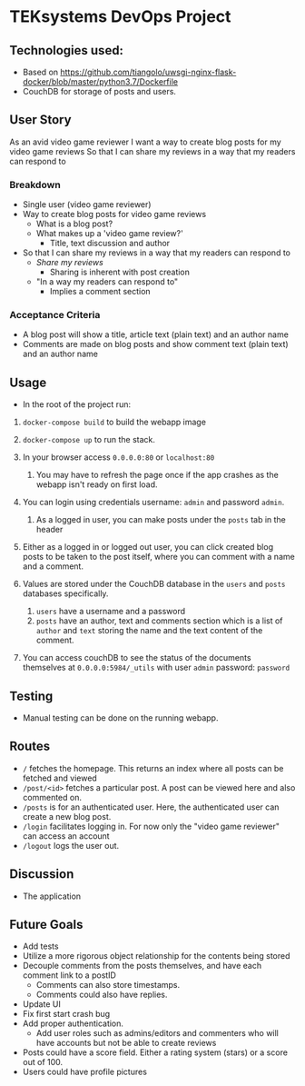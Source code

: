 # TEKsystems DevOps Project

## Technologies used:

- Based on https://github.com/tiangolo/uwsgi-nginx-flask-docker/blob/master/python3.7/Dockerfile
- CouchDB for storage of posts and users.

## User Story
As an avid video game reviewer
I want a way to create blog posts for my video game reviews
So that I can share my reviews in a way that my readers can respond to

### Breakdown
- Single user (video game reviewer)
- Way to create blog posts for video game reviews
    - What is a blog post?
    - What makes up a 'video game review?'
        - Title, text discussion and author
- So that I can share my reviews in a way that my readers can respond to
    - _Share my reviews_
        - Sharing is inherent with post creation
    - "In a way my readers can respond to"
        - Implies a comment section

### Acceptance Criteria
- A blog post will show a title, article text (plain text) and an author name
- Comments are made on blog posts and show comment text (plain text) and an author name

## Usage
- In the root of the project run:
1. `docker-compose build` to build the webapp image
2. `docker-compose up` to run the stack.
3. In your browser access `0.0.0.0:80` or `localhost:80`
    1. You may have to refresh the page once if the app crashes as the webapp isn't ready on first load.
4. You can login using credentials username: `admin` and password `admin`.
    1. As a logged in user, you can make posts under the `posts` tab in the header

5. Either as a logged in or logged out user, you can click created blog posts to be 
taken to the post itself, where you can comment with a name and a comment.
6. Values are stored under the CouchDB database in the `users` and `posts` databases specifically. 
    1. `users` have a username and a password
    2. `posts` have an author, text and comments section which is a list of `author` and `text` 
    storing the name and the text content of the comment.
7. You can access couchDB to see the status of the documents themselves at `0.0.0.0:5984/_utils` 
with user `admin` password: `password`


## Testing
- Manual testing can be done on the running webapp.

## Routes

- `/` fetches the homepage. This returns an index where all posts can be fetched and viewed
- `/post/<id>` fetches a particular post. A post can be viewed here and also commented on.
- `/posts` is for an authenticated user. Here, the authenticated user can create a new blog post.
- `/login` facilitates logging in. For now only the "video game reviewer" can access an account
- `/logout` logs the user out.

## Discussion
- The application 

## Future Goals
- Add tests
- Utilize a more rigorous object relationship for the contents being stored
- Decouple comments from the posts themselves, and have each comment link to a postID
    - Comments can also store timestamps.
    - Comments could also have replies.
- Update UI
- Fix first start crash bug
- Add proper authentication. 
    - Add user roles such as admins/editors and commenters who will have accounts but not be able to create reviews
- Posts could have a score field. Either a rating system (stars) or a score out of 100.
- Users could have profile pictures
